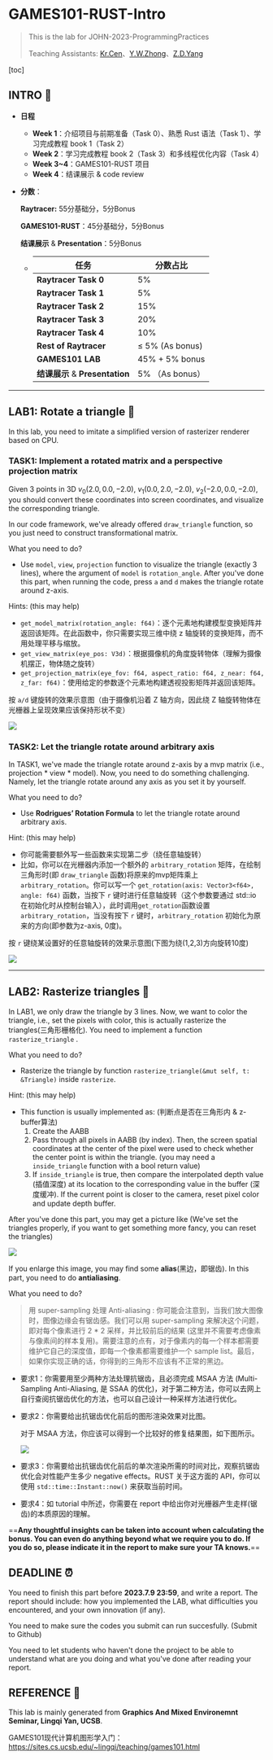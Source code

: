 # GAMES101-RUST-Intro

> This is the lab for JOHN-2023-ProgrammingPractices
>
> Teaching Assistants: [Kr.Cen](https://github.com/Kr-Panghu/)、[Y.W.Zhong](https://github.com/Danny2003/)、[Z.D.Yang](https://github.com/yzddzy/)

[toc]

## INTRO :rocket:

- **日程**

  - **Week 1**：介绍项目与前期准备（Task 0）、熟悉 Rust 语法（Task 1）、学习完成教程 book 1（Task 2）
  - **Week 2**：学习完成教程 book 2（Task 3）和多线程优化内容（Task 4）
  - **Week 3~4**：GAMES101-RUST 项目
  - **Week 4**：结课展示 & code review

- **分数**：

  **Raytracer:** 55分基础分，5分Bonus

  **GAMES101-RUST**：45分基础分，5分Bonus

  **结课展示** & **Presentation**：5分Bonus

  - | 任务                            | 分数占比             |
    | ------------------------------- | -------------------- |
    | **Raytracer Task 0**            | 5%                   |
    | **Raytracer Task 1**            | 5%                   |
    | **Raytracer Task 2**            | 15%                  |
    | **Raytracer Task 3**            | 20%                  |
    | **Raytracer Task 4**            | 10%                  |
    | **Rest of Raytracer**           | $\leq$ 5% (As bonus) |
    | **GAMES101 LAB**                | 45%  + 5% bonus      |
    | **结课展示** & **Presentation** | 5% （As bonus）      |

---

## LAB1: Rotate a triangle :bus:

In this lab, you need to imitate a simplified version of rasterizer renderer based on CPU.

### TASK1: Implement a rotated matrix and a perspective projection matrix

Given 3 points in 3D $v_0(2.0, 0.0, -2.0)$, $v_1(0.0, 2.0, -2.0)$, $v_2(-2.0, 0.0, -2.0)$, you should convert these coordinates into screen coordinates, and visualize the corresponding triangle.

In our code framework, we've already offered `draw_triangle` function, so you just need to construct transformational matrix.

What you need to do?

* Use `model`, `view`, `projection` function to visualize the triangle (exactly 3 lines), where the argument of `model` is `rotation_angle`. After you've done this part, when running the code, press `a` and `d` makes the triangle rotate around z-axis.

Hints: (this may help)

* `get_model_matrix(rotation_angle: f64)`：逐个元素地构建模型变换矩阵并返回该矩阵。在此函数中，你只需要实现三维中绕 z 轴旋转的变换矩阵，而不用处理平移与缩放。
* `get_view_matrix(eye_pos: V3d)`：根据摄像机的角度旋转物体（理解为摄像机摆正，物体随之旋转）
* `get_projection_matrix(eye_fov: f64, aspect_ratio: f64, z_near: f64, z_far: f64)`：使用给定的参数逐个元素地构建透视投影矩阵并返回该矩阵。

按 `a/d` 键旋转的效果示意图（由于摄像机沿着 Z 轴方向，因此绕 Z 轴旋转物体在光栅器上呈现效果应该保持形状不变）

![](https://notes.sjtu.edu.cn/uploads/upload_db857cd2849c04280fa627d6619e8688.png)

### TASK2: Let the triangle rotate around arbitrary axis

In TASK1, we've made the triangle rotate around z-axis by a mvp matrix (i.e., projection * view * model). Now, you need to do something challenging. Namely, let the triangle rotate around any axis as you set it by yourself.

What you need to do?

* Use **Rodrigues’ Rotation Formula** to let the triangle rotate around arbitrary axis. 

Hint: (this may help)

* 你可能需要额外写一些函数来实现第二步（绕任意轴旋转）
* 比如，你可以在光栅器内添加一个额外的 `arbitrary_rotation` 矩阵，在绘制三角形时(即 `draw_triangle` 函数)将原来的mvp矩阵乘上`arbitrary_rotation`。你可以写一个 `get_rotation(axis: Vector3<f64>, angle: f64)` 函数，当按下 `r` 键时进行任意轴旋转（这个参数要通过 std::io 在初始化时从控制台输入），此时调用`get_rotation`函数设置 `arbitrary_rotation`，当没有按下 `r` 键时，`arbitrary_rotation` 初始化为原来的方向(即参数为z-axis, 0度)。

按 `r` 键绕某设置好的任意轴旋转的效果示意图(下图为绕(1,2,3)方向旋转10度)

![](https://notes.sjtu.edu.cn/uploads/upload_72e5f1a88527606af1dcb3caaaeeecba.png)

---

## LAB2: Rasterize triangles :bus:

In LAB1, we only draw the triangle by 3 lines. Now, we want to color the triangle, i.e., set the pixels with color, this is actually rasterize the triangles(三角形栅格化). You need to implement a function `rasterize_triangle` .

What you need to do?

* Rasterize the triangle by function `rasterize_triangle(&mut self, t: &Triangle)` inside `rasterize`.

Hint: (this may help)

* This function is usually implemented as: (判断点是否在三角形内 & z-buffer算法)
  1. Create the AABB
  2. Pass through all pixels in AABB (by index). Then, the screen spatial coordinates at the center of the pixel were used to check whether the center point is within the triangle. (you may need a `inside_triangle` function with a bool return value)
  3. If `inside_triangle` is true, then compare the interpolated depth value (插值深度) at its location to the corresponding value in the buffer (深度缓冲). If the current point is closer to the camera, reset pixel color and update depth buffer.

After you've done this part, you may get a picture like (We've set the triangles properly, if you want to get something more fancy, you can reset the triangles)

![](https://notes.sjtu.edu.cn/uploads/upload_154c896eb5efdb3a9c4f61b4198a7b74.png)


If you enlarge this image, you may find some **alias**(黑边，即锯齿). In this part, you need to do **antialiasing**.

What you need to do?

> 用 super-sampling 处理 Anti-aliasing : 你可能会注意到，当我们放大图像时，图像边缘会有锯齿感。我们可以用 super-sampling 来解决这个问题，即对每个像素进行 2 * 2 采样，并比较前后的结果 (这里并不需要考虑像素与像素间的样本复用)。需要注意的点有，对于像素内的每一个样本都需要维护它自己的深度值，即每一个像素都需要维护一个 sample list。最后，如果你实现正确的话，你得到的三角形不应该有不正常的黑边。

* 要求1：你需要用至少两种方法处理抗锯齿，且必须完成 MSAA 方法 (Multi-Sampling Anti-Aliasing, 是 SSAA 的优化)，对于第二种方法，你可以去网上自行查阅抗锯齿优化的方法，也可以自己设计一种采样方法进行优化。

* 要求2：你需要给出抗锯齿优化前后的图形渲染效果对比图。

  对于 MSAA 方法，你应该可以得到一个比较好的修复结果图，如下图所示。

  ![](https://notes.sjtu.edu.cn/uploads/upload_43064b19605af17e3bde506912ced7da.png)


* 要求3：你需要给出抗锯齿优化前后的单次渲染所需的时间对比，观察抗锯齿优化会对性能产生多少 negative effects。RUST 关于这方面的 API，你可以使用 `std::time::Instant::now()` 来获取当前时间。

* 要求4：如 tutorial 中所述，你需要在 report 中给出你对光栅器产生走样(锯齿)的本质原因的理解。


==**Any thoughtful insights can be taken into account when calculating the bonus. You can even do anything beyond what we require you to do. If you do so, please indicate it in the report to make sure your TA knows.**==

## DEADLINE :alarm_clock:

You need to finish this part before **2023.7.9 23:59**, and write a report. The report should include: how you implemented the LAB, what difficulties you encountered, and your own innovation (if any).

You need to make sure the codes you submit can run succesfully. (Submit to Github)

You need to let students who haven't done the project to be able to understand what are you doing and what you've done after reading your report.

## REFERENCE :book:

This lab is mainly generated from **Graphics And Mixed Environemnt Seminar, Lingqi Yan, UCSB**.

GAMES101现代计算机图形学入门：https://sites.cs.ucsb.edu/~lingqi/teaching/games101.html